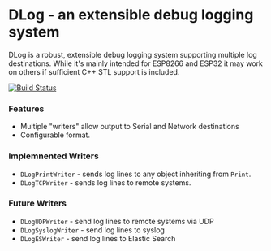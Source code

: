 # DLog - an extensible debug logging system

DLog is a robust, extensible debug logging system supporting multiple log destinations. While it's mainly
intended for ESP8266 and ESP32 it may work on others if sufficient C++ STL support is included.

[![Build Status](https://travis-ci.org/liebman/DLog.svg?branch=master)](https://travis-ci.org/liebman/DLog)

### Features

 * Multiple "writers" allow output to Serial and Network destinations
 * Configurable format.

### Implemnented Writers

 * `DLogPrintWriter` - sends log lines to any object inheriting from `Print`.
 * `DLogTCPWriter` - sends log lines to remote systems.

### Future Writers

 * `DLogUDPWriter` - send log lines to remote systems via UDP
 * `DLogSyslogWriter` - send log lines to syslog
 * `DLogESWriter` - send log lines to Elastic Search

